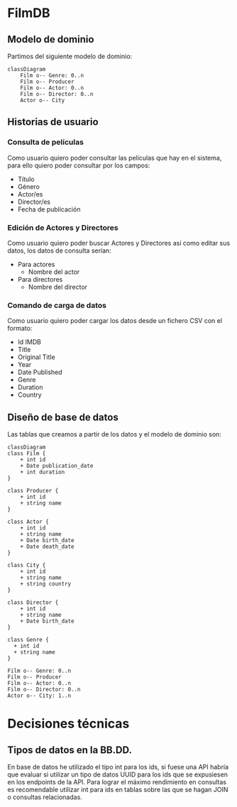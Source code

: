 # FilmDB
## Modelo de dominio
Partimos del siguiente modelo de dominio:

```mermaid
classDiagram
    Film o-- Genre: 0..n
    Film o-- Producer
    Film o-- Actor: 0..n
    Film o-- Director: 0..n
    Actor o-- City
```

## Historias de usuario
### Consulta de películas
Como usuario quiero poder consultar las películas que hay en
el sistema, para ello quiero poder consultar por los campos:
- Título
- Género
- Actor/es
- Director/es
- Fecha de publicación

### Edición de Actores y Directores
Como usuario quiero poder buscar Actores y Directores así como
editar sus datos, los datos de consulta serían:
- Para actores
  - Nombre del actor
- Para directores
  - Nombre del director

### Comando de carga de datos
Como usuario quiero poder cargar los datos desde un fichero
CSV con el formato:
- Id IMDB
- Title
- Original Title
- Year
- Date Published
- Genre
- Duration
- Country

## Diseño de base de datos
Las tablas que creamos a partir de los datos y el modelo de
dominio son:

```mermaid
classDiagram
class Film {
    + int id
    + Date publication_date
    + int duration 
}

class Producer {
    + int id
    + string name
}

class Actor {
    + int id
    + string name
    + Date birth_date
    + Date death_date
}

class City {
    + int id
    + string name
    + string country    
}

class Director {
    + int id
    + string name
    + Date birth_date
}

class Genre {
  + int id
  + string name
}

Film o-- Genre: 0..n
Film o-- Producer
Film o-- Actor: 0..n
Film o-- Director: 0..n
Actor o-- City: 1..n
```


# Decisiones técnicas
## Tipos de datos en la BB.DD.
En base de datos he utilizado el tipo int para los ids, si fuese una API habría que evaluar si utilizar un tipo
de datos UUID para los ids que se expusiesen en los endpoints de la API. Para lograr el máximo rendimiento en 
consultas es recomendable utilizar int para ids en tablas sobre las que se hagan JOIN o consultas relacionadas.